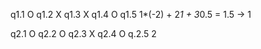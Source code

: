 q1.1 O
q1.2 X
q1.3 X
q1.4 O
q1.5 1*(-2) + 2*1 + 3*0.5 = 1.5 -> 1

q2.1 O
q2.2 O
q2.3 X
q2.4 O
q.2.5 2

